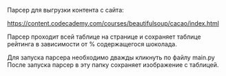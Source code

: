 Парсер для выгрузки контента с сайта:

https://content.codecademy.com/courses/beautifulsoup/cacao/index.html

Парсер проходит всей таблице на странице и сохраняет таблице рейтинга в зависимости от % содержащегося шоколада.

Для запуска парсера необходимо дважды кликнуть по файлу main.py После запуска парсер в эту папку сохраняет изображение с таблицей.
